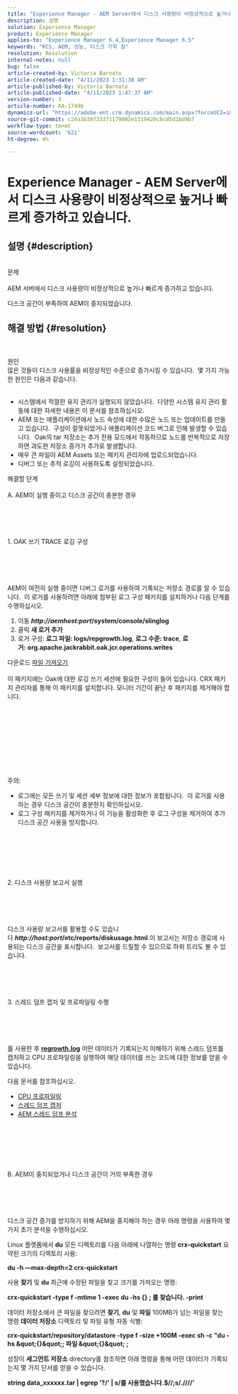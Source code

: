 ```yaml
---
title: "Experience Manager - AEM Server에서 디스크 사용량이 비정상적으로 높거나 빠르게 증가하고 있습니다."
description: 설명
solution: Experience Manager
product: Experience Manager
applies-to: "Experience Manager 6.4,Experience Manager 6.5"
keywords: "KCS, AEM, 성능, 디스크 가득 참"
resolution: Resolution
internal-notes: null
bug: false
article-created-by: Victoria Barnato
article-created-date: "4/11/2023 1:31:38 AM"
article-published-by: Victoria Barnato
article-published-date: "4/11/2023 1:47:37 AM"
version-number: 3
article-number: KA-17496
dynamics-url: "https://adobe-ent.crm.dynamics.com/main.aspx?forceUCI=1&pagetype=entityrecord&etn=knowledgearticle&id=7b559c97-08d8-ed11-a7c7-6045bd006d92"
source-git-commit: c24a1b39733371179002e1319420cbcd5d1bd9b7
workflow-type: tm+mt
source-wordcount: '621'
ht-degree: 4%

---
```


# Experience Manager - AEM Server에서 디스크 사용량이 비정상적으로 높거나 빠르게 증가하고 있습니다.

## 설명 {#description}

<br>문제<br><br>
AEM 서버에서 디스크 사용량이 비정상적으로 높거나 빠르게 증가하고 있습니다.

디스크 공간이 부족하여 AEM이 중지되었습니다.






## 해결 방법 {#resolution}

<br><br>원인
<br>많은 것들이 디스크 사용률을 비정상적인 수준으로 증가시킬 수 있습니다.  몇 가지 가능한 원인은 다음과 같습니다.<br><br>
- 시스템에서 적절한 유지 관리가 실행되지 않았습니다.  다양한 시스템 유지 관리 활동에 대한 자세한 내용은 이 문서를 참조하십시오.
- AEM 또는 애플리케이션에서 노드 속성에 대한 수많은 노드 또는 업데이트를 만들고 있습니다.  구성이 잘못되었거나 애플리케이션 코드 버그로 인해 발생할 수 있습니다.  Oak의 tar 저장소는 추가 전용 모드에서 작동하므로 노드를 반복적으로 저장하면 과도한 저장소 증가가 추가로 발생합니다.
- 매우 큰 파일이 AEM Assets 또는 패키지 관리자에 업로드되었습니다.
- 디버그 또는 추적 로깅이 사용하도록 설정되었습니다.

해결할 단계<br><br>A. AEM이 실행 중이고 디스크 공간이 충분한 경우<br><br><br><br><br><br>1. OAK 쓰기 TRACE 로깅 구성<br><br><br><br><br><br>AEM이 여전히 실행 중이면 디버그 로거를 사용하여 기록되는 저장소 경로를 알 수 있습니다.  이 로거를 사용하려면 아래에 첨부된 로그 구성 패키지를 설치하거나 다음 단계를 수행하십시오.
1. 이동 <b>*http://aemhost:port*/system/console/slinglog</b>
2. 클릭 <b>새 로거 추가</b>
3. 로거 구성: <b>로그 파일: logs/repgrowth.log</b>, <b>로그 수준: trace</b>, <b>로거:</b> <b>org.apache.jackrabbit.oak.jcr.operations.writes</b>


다운로드
[파일 가져오기](https://helpx.adobe.com/content/dam/help/en/experience-manager/kb/analyze-unusual-repository-growth/jcr:content/main-pars/download/log_repository_growth-1.zip "log_repository_growth-1.zip") <br><br>이 패키지에는 Oak에 대한 로깅 쓰기 세션에 필요한 구성이 들어 있습니다. CRX 패키지 관리자를 통해 이 패키지를 설치합니다. 모니터 기간이 끝난 후 패키지를 제거해야 합니다.<br><br><br><br><br><br><br><br><br><br><br>
주의:

- 로그에는 모든 쓰기 및 세션 세부 정보에 대한 정보가 포함됩니다.  이 로거를 사용하는 경우 디스크 공간이 충분한지 확인하십시오.
- 로그 구성 패키지를 제거하거나 이 기능을 활성화한 후 로그 구성을 제거하여 추가 디스크 공간 사용을 방지합니다.

<br><br><br><br><br><br>2. 디스크 사용량 보고서 실행<br><br><br><br><br><br>
디스크 사용량 보고서를 활용할 수도 있습니다 <b>*http://host:port*/etc/reports/diskusage.html</b>.이 보고서는 저장소 경로에 사용되는 디스크 공간을 표시합니다.  보고서를 드릴할 수 있으므로 하위 트리도 볼 수 있습니다.
<br><br><br><br><br><br>3. 스레드 덤프 캡처 및 프로파일링 수행<br><br><br><br><br><br>
를 사용한 후 <b>[regrowth.log](https://helpx.adobe.com/experience-manager/kb/analyze-unusual-repository-growth.html#repgrowth)</b> 어떤 데이터가 기록되는지 이해하기 위해 스레드 덤프를 캡처하고 CPU 프로파일링을 실행하여 해당 데이터를 쓰는 코드에 대한 정보를 얻을 수 있습니다.

다음 문서를 참조하십시오.

- [CPU 프로파일링](https://experienceleague.adobe.com/docs/experience-cloud-kcs/kbarticles/KA-17499.html?lang=en)
- [스레드 덤프 캡처](https://experienceleague.adobe.com/docs/experience-cloud-kcs/kbarticles/KA-17452.html?lang=en)
- [AEM 스레드 덤프 분석](https://helpx.adobe.com/kr/experience-manager/kb/thread-dump-analysis.html)

<br><br><br><br><br><br>B. AEM이 중지되었거나 디스크 공간이 거의 부족한 경우<br><br><br><br><br><br>
디스크 공간 증가를 방지하기 위해 AEM을 중지해야 하는 경우 아래 명령을 사용하여 몇 가지 초기 분석을 수행하십시오.

Linux 플랫폼에서 <b>du</b> 모든 디렉토리를 다음 아래에 나열하는 명령 <b>crx-quickstart</b> 요약된 크기의 디렉토리 사용:

<b>du -h —max-depth=2 crx-quickstart</b>

사용 <b>찾기</b> 및 <b>du</b> 최근에 수정된 파일을 찾고 크기를 가져오는 명령:

<b>crx-quickstart -type f -mtime 1 -exec du -hs {} \; 를 찾습니다. -print</b>

데이터 저장소에서 큰 파일을 찾으려면 <b>찾기</b>, <b>du</b> 및 <b>파일</b> 100MB가 넘는 파일을 찾는 명령 <b>데이터 저장소</b> 디렉토리 및 파일 유형 자동 식별:

<b>crx-quickstart/repository/datastore -type f -size +100M -exec sh -c &quot;du -hs \&quot;{}\&quot;; 파일 \&quot;{}\&quot; \;</b>

성장이 <b>세그먼트 저장소</b> directory를 참조하면 아래 명령을 통해 어떤 데이터가 기록되는지 몇 가지 단서를 얻을 수 있습니다.

<b>string data_xxxxxx.tar | egrep &#39;?/&#39; | s/를 사용했습니다.$//;s/.\//\//&#39;</b>
